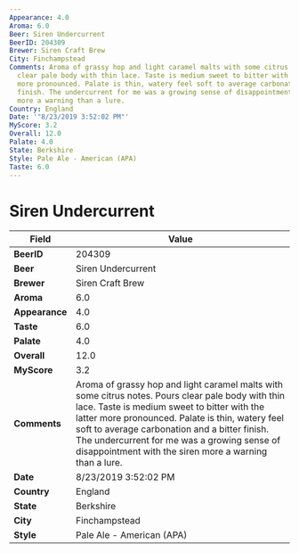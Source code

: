 ```yaml
---
Appearance: 4.0
Aroma: 6.0
Beer: Siren Undercurrent
BeerID: 204309
Brewer: Siren Craft Brew
City: Finchampstead
Comments: Aroma of grassy hop and light caramel malts with some citrus notes. Pours
  clear pale body with thin lace. Taste is medium sweet to bitter with the latter
  more pronounced. Palate is thin, watery feel soft to average carbonation and a bitter
  finish. The undercurrent for me was a growing sense of disappointment with the siren
  more a warning than a lure.
Country: England
Date: '"8/23/2019 3:52:02 PM"'
MyScore: 3.2
Overall: 12.0
Palate: 4.0
State: Berkshire
Style: Pale Ale - American (APA)
Taste: 6.0
---
```


# Siren Undercurrent

| Field         | Value |
|---------------|-------|
| **BeerID** | 204309 |
| **Beer** | Siren Undercurrent |
| **Brewer** | Siren Craft Brew |
| **Aroma** | 6.0 |
| **Appearance** | 4.0 |
| **Taste** | 6.0 |
| **Palate** | 4.0 |
| **Overall** | 12.0 |
| **MyScore** | 3.2 |
| **Comments** | Aroma of grassy hop and light caramel malts with some citrus notes. Pours clear pale body with thin lace. Taste is medium sweet to bitter with the latter more pronounced. Palate is thin, watery feel soft to average carbonation and a bitter finish. The undercurrent for me was a growing sense of disappointment with the siren more a warning than a lure. |
| **Date** | 8/23/2019 3:52:02 PM |
| **Country** | England |
| **State** | Berkshire |
| **City** | Finchampstead |
| **Style** | Pale Ale - American (APA) |
